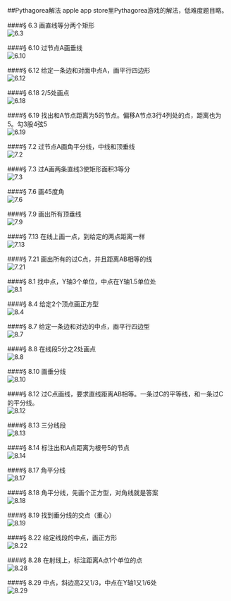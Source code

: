 ##Pythagorea解法
apple app store里Pythagorea游戏的解法，低难度题目略。


####§ 6.3
画直线等分两个矩形  
![6.3](solving/Pythagorea/6.3.png)

####§ 6.10
过节点A画垂线  
![6.10](solving/Pythagorea/6.10.png)

####§ 6.12
给定一条边和对面中点A，画平行四边形  
![6.12](solving/Pythagorea/6.12.png)

####§ 6.18
2/5处画点  
![6.18](solving/Pythagorea/6.18.png)

####§ 6.19
找出和A节点距离为5的节点。偏移A节点3行4列处的点，距离也为5。勾3股4弦5   
![6.19](solving/Pythagorea/6.19.png)

####§ 7.2
过节点A画角平分线，中线和顶垂线  
![7.2](solving/Pythagorea/7.2.png)

####§ 7.3
过A画两条直线3使矩形面积3等分  
![7.3](solving/Pythagorea/7.3.png)

####§ 7.6
画45度角  
![7.6](solving/Pythagorea/7.6.png)

####§ 7.9
画出所有顶垂线  
![7.9](solving/Pythagorea/7.9.png)

####§ 7.13
在线上画一点，到给定的两点距离一样  
![7.13](solving/Pythagorea/7.13.png)

####§ 7.21
画出所有的过C点，并且距离AB相等的线  
![7.21](solving/Pythagorea/7.21.png)

####§ 8.1
找中点，Y轴3个单位，中点在Y轴1.5单位处  
![8.1](solving/Pythagorea/8.1.png)

####§ 8.4
给定2个顶点画正方型  
![8.4](solving/Pythagorea/8.4.png)

####§ 8.7
给定一条边和对边的中点，画平行四边型  
![8.7](solving/Pythagorea/8.7.png)

####§ 8.8
在线段5分之2处画点  
![8.8](solving/Pythagorea/8.8.png)

####§ 8.10
画垂分线  
![8.10](solving/Pythagorea/8.10.png)

####§ 8.12
过C点画线，要求直线距离AB相等。一条过C的平等线，和一条过C的平分线。  
![8.12](solving/Pythagorea/8.12.png)

####§ 8.13
三分线段  
![8.13](solving/Pythagorea/8.13.png)

####§ 8.14
标注出和A点距离为根号5的节点  
![8.14](solving/Pythagorea/8.14.png)

####§ 8.17
角平分线  
![8.17](solving/Pythagorea/8.17.png)

####§ 8.18
角平分线，先画个正方型，对角线就是答案  
![8.18](solving/Pythagorea/8.18.png)

####§ 8.19
找到垂分线的交点（重心）  
![8.19](solving/Pythagorea/8.19.png)

####§ 8.22
给定线段的中点，画正方形  
![8.22](solving/Pythagorea/8.22.png)

####§ 8.28
在射线上，标注距离A点1个单位的点  
![8.28](solving/Pythagorea/8.28.png)

####§ 8.29
中点，斜边高2又1/3，中点在Y轴1又1/6处  
![8.29](solving/Pythagorea/8.29.png)





